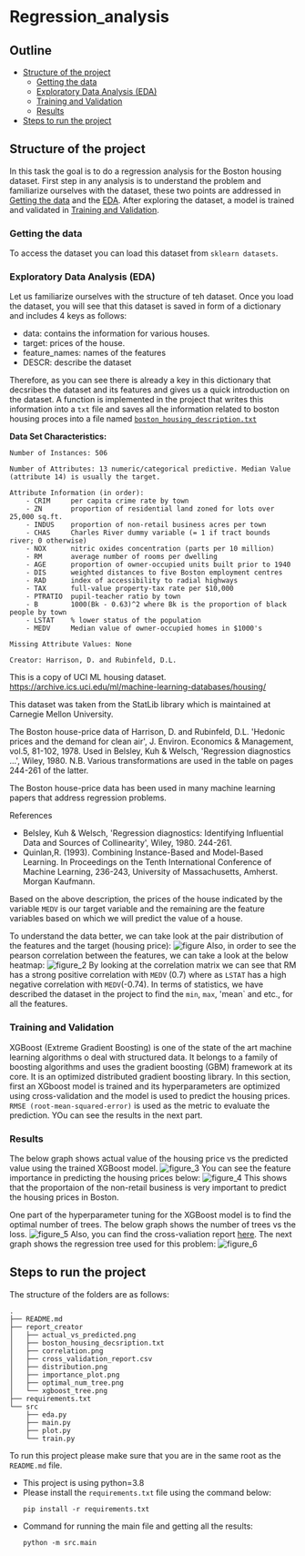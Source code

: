 # Regression_analysis

## Outline

 
  - [Structure of the project](#structure-of-the-project)
    - [Getting the data](#getting-the-data)
    - [Exploratory Data Analysis (EDA)](#exploratory-data-analysis-eda)
    - [Training and Validation](#training-and-validation)
    - [Results](#results)
  - [Steps to run the project](#steps-to-run-the-project)
 



## Structure of the project 
In this task the goal is to do a regression analysis for the Boston housing dataset.
First step in any analysis is to understand the problem and familiarize ourselves with the 
dataset, these two points are addressed in [Getting the data](#getting-the-data) and the [EDA](#exploratory-data-analysis-eda).
After exploring the dataset, a model is trained and validated in [Training and Validation](#training-and-validation).
### Getting the data
To access the dataset you can load this dataset from `sklearn datasets`.

### Exploratory Data Analysis (EDA)
Let  us familiarize ourselves with the structure of teh dataset. Once you load the dataset, you will see that this dataset is saved in form of a dictionary and includes 4 keys as follows:
* data: contains the information for various houses.
* target:  prices of the house.
* feature_names: names of the features
* DESCR: describe the dataset

Therefore, as you can see there is already a key in this dictionary that decsribes the dataset and its features and 
gives us a quick introduction on the dataset. A function is implemented in the project that writes this information into a `txt` file and saves all the information related to boston housing proces into a file named
[`boston_housing_description.txt`](report_creator/boston_housing_decsription.txt)

**Data Set Characteristics:**  

    Number of Instances: 506 

    Number of Attributes: 13 numeric/categorical predictive. Median Value (attribute 14) is usually the target.

    Attribute Information (in order):
        - CRIM     per capita crime rate by town
        - ZN       proportion of residential land zoned for lots over 25,000 sq.ft.
        - INDUS    proportion of non-retail business acres per town
        - CHAS     Charles River dummy variable (= 1 if tract bounds river; 0 otherwise)
        - NOX      nitric oxides concentration (parts per 10 million)
        - RM       average number of rooms per dwelling
        - AGE      proportion of owner-occupied units built prior to 1940
        - DIS      weighted distances to five Boston employment centres
        - RAD      index of accessibility to radial highways
        - TAX      full-value property-tax rate per $10,000
        - PTRATIO  pupil-teacher ratio by town
        - B        1000(Bk - 0.63)^2 where Bk is the proportion of black people by town
        - LSTAT    % lower status of the population
        - MEDV     Median value of owner-occupied homes in $1000's

    Missing Attribute Values: None

    Creator: Harrison, D. and Rubinfeld, D.L.

This is a copy of UCI ML housing dataset.
https://archive.ics.uci.edu/ml/machine-learning-databases/housing/


This dataset was taken from the StatLib library which is maintained at Carnegie Mellon University.

The Boston house-price data of Harrison, D. and Rubinfeld, D.L. 'Hedonic
prices and the demand for clean air', J. Environ. Economics & Management,
vol.5, 81-102, 1978.   Used in Belsley, Kuh & Welsch, 'Regression diagnostics
...', Wiley, 1980.   N.B. Various transformations are used in the table on
pages 244-261 of the latter.

The Boston house-price data has been used in many machine learning papers that address regression
problems.   
     
References

   - Belsley, Kuh & Welsch, 'Regression diagnostics: Identifying Influential Data and Sources of Collinearity', Wiley, 1980. 244-261.
   - Quinlan,R. (1993). Combining Instance-Based and Model-Based Learning. In Proceedings on the Tenth International Conference of Machine Learning, 236-243, University of Massachusetts, Amherst. Morgan Kaufmann.

Based on the above description, the prices of the house indicated by the variable `MEDV` is our target variable and the remaining are the feature variables based on which we will predict the value of a house.

To understand the data better, we can take look at the pair distribution of the features and the target (housing price):
![figure](report_creator/distribution.png)
Also, in order to see the pearson correlation between the features, we can take a look at the below heatmap:
![figure_2](report_creator/correlation.png)
By looking at the correlation matrix we can see that RM has a strong positive correlation with `MEDV` (0.7) where as `LSTAT` has a high negative correlation with `MEDV`(-0.74).
In terms of statistics, we have described the dataset in the project to find the `min`, `max`, 'mean` and etc., for all the features.
### Training and Validation
XGBoost (Extreme Gradient Boosting) is one of the state of the art machine learning algorithms o deal with structured data. It belongs to a family of boosting algorithms and uses the gradient boosting (GBM) framework at its core. It is an optimized distributed gradient boosting library. 
In this section, first an XGboost model is trained and its hyperparameters are optimized using cross-validation and the model is used to predict the housing prices. `RMSE (root-mean-squared-error)` is used as the metric to evaluate the prediction.
YOu can see the results in the next part.
### Results
The below graph shows actual value of the housing price vs the predicted value using the trained XGBoost model.
![figure_3](report_creator/actual_vs_predicted.png)
You can see the feature importance in predicting the housing prices below:
![figure_4](report_creator/importance_plot.png)
This shows that the proportaion of the non-retail business is very important to predict the housing prices in Boston.

One part of the hyperparameter tuning for the XGBoost model is to find the optimal number of trees. The below graph shows the number of trees vs the loss.
![figure_5](report_creator/optimal_num_tree.png)
Also, you can find the cross-valiation report [here](report_creator/cross_validation_report.csv).
The next graph shows the regression tree used for this problem:
![figure_6](report_creator/xgboost_tree.png)


## Steps to run the project
The structure of the folders are as follows:
```
.
├── README.md
├── report_creator
│   ├── actual_vs_predicted.png
│   ├── boston_housing_decsription.txt
│   ├── correlation.png
│   ├── cross_validation_report.csv
│   ├── distribution.png
│   ├── importance_plot.png
│   ├── optimal_num_tree.png
│   └── xgboost_tree.png
├── requirements.txt
└── src
    ├── eda.py
    ├── main.py
    ├── plot.py
    └── train.py
```
To run this project please make sure that you are in the same root as the `README.md` file.
* This project is using python=3.8
* Please install the `requirements.txt` file using the command below:
  ```
  pip install -r requirements.txt
  ```
* Command for running the main file and getting all the results:
  ```
  python -m src.main
  ```  







